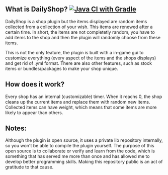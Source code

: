 ## What is DailyShop? [![Java CI with Gradle](https://github.com/divios/DailyShop/actions/workflows/gradle.yml/badge.svg)](https://github.com/divios/DailyShop/actions/workflows/gradle.yml)
DailyShop is a shop plugin but the items displayed are random items collected from a collection of your wish. This items are renewed after a certain time. In short, the items are not completetly random, you have to add items to the shop and then the plugin will randomly choose  from these items.

This is not the only feature, the plugin is built with a in-game gui to customize everything (every aspect of the items and the shops displays) and get rid of .yml format. There are also other features, such as stock items or bundles/packages to make your shop unique.

## How does it work?
Every shop has an internal (customizable) timer. When it reachs 0, the shop cleans up the current items and replace them with random new items. Collected items can have weight, which means that some items are more likely to appear than others.

## Notes:
Although the plugin is open source, it uses a private lib repository internally, so you won't be able to compile the plugin yourself. The purpose of this open source is to collaborate or verify and learn from the code, which is something that has served me more than once and has allowed me to develop better programming skills. Making this repository public is an act of gratitude to that cause.

